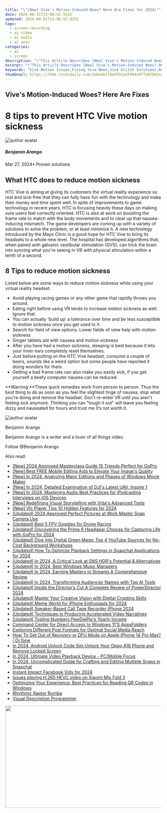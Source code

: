 ```yaml
---
title: "\"[New] Vive's Motion-Induced Woes? Here Are Fixes for 2024\""
date: 2024-08-31T13:08:52.915Z
updated: 2024-09-01T13:08:52.915Z
tags: 
  - screen-recording
  - ai video
  - ai audio
  - ai auto
categories: 
  - ai
  - screen
description: "\"This Article Describes [New] Vive's Motion-Induced Woes? Here Are Fixes for 2024\""
excerpt: "\"This Article Describes [New] Vive's Motion-Induced Woes? Here Are Fixes for 2024\""
keywords: "Vive Motion Issues,Fixing Vive Woes,Vive Glitch Solutions,Reduce Vive Errors,Improve Vive Performance,Vive Gameplay Troubleshoot,Optimize Vive Experience"
thumbnail: https://thmb.techidaily.com/3e64ab7fbedf01adf094c0f7a07b62ec8466f937073c7188969d1624a01e5f53.jpg
---
```


## Vive's Motion-Induced Woes? Here Are Fixes

# 8 tips to prevent HTC Vive motion sickness

![author avatar](https://images.wondershare.com/filmora/article-images/benjamin-arango-author.jpg)

##### Benjamin Arango

 Mar 27, 2024• Proven solutions

## What HTC does to reduce motion sickness

 HTC Vive is aiming at giving its customers the virtual reality experience so real and sick-free that they can fully have fun with the technology and make their money and time spent well. In spite of improvements to game technology in recent years, HTC is focusing heavily these days on making sure users feel correctly oriented. HTC is also at work on boosting the frame rate to match with the body movements and to clear up that nausea-inducing mismatch. The game developers are coming up with a variety of solutions to solve the problem, or at least minimize it. A new technology introduced by the Mayo Clinic is a good hope for HTC Vive to bring its headsets to a whole new level. The hospital has developed algorithms that, when paired with galvanic vestibular stimulation (GVS), can trick the brain into syncing what you're seeing in VR with physical stimulation within a tenth of a second.

## 8 Tips to reduce motion sickness

 Listed below are some ways to reduce motion sickness while using your virtual reality headset.

* Avoid playing racing games or any other game that rapidly throws you around.
* Eating right before using VR tends to increase motion sickness as well. Ignore that.
* You can actually ‘build up’ a tolerance over time and be less susceptible to motion sickness once you get used to it.
* Search for field of view options. Lower fields of view help with motion sickness
* Ginger tablets aid with nausea and motion sickness
* After you have had a motion sickness, sleeping is best because it lets your inner ears completely reset themselves.
* Just before putting on the HTC Vive headset, consume a couple of beers, sounds like a weird option but some people have reported it doing wonders for them.
* Getting a bad frame rate can also make you easily sick, if you get yourself a beefy computer nausea can be reduced.

**Warning:**These quick remedies work from person to person. Thus the best thing to do as soon as you feel the slightest tinge of nausea, stop what you're doing and remove the headset. Don't re-enter VR until you aren't feeling sick anymore. Thinking you can "tough it out" will leave you feeling dizzy and nauseated for hours and trust me it’s not worth it.

![author avatar](https://images.wondershare.com/filmora/article-images/benjamin-arango-author.jpg)

Benjamin Arango

Benjamin Arango is a writer and a lover of all things video.

Follow @Benjamin Arango


<ins class="adsbygoogle"
     style="display:block"
     data-ad-format="autorelaxed"
     data-ad-client="ca-pub-7571918770474297"
     data-ad-slot="1223367746"></ins>



<ins class="adsbygoogle"
     style="display:block"
     data-ad-client="ca-pub-7571918770474297"
     data-ad-slot="8358498916"
     data-ad-format="auto"
     data-full-width-responsive="true"></ins>


<span class="atpl-alsoreadstyle">Also read:</span>
<div><ul>
<li><a href="https://article-files.techidaily.com/new-2024-approved-masterclass-guide-15-tripods-perfect-for-gopro/"><u>[New] 2024 Approved  Masterclass Guide  15 Tripods Perfect for GoPro</u></a></li>
<li><a href="https://article-files.techidaily.com/new-best-free-mobile-editing-aids-to-elevate-your-images-quality/"><u>[New] Best FREE Mobile Editing Aids to Elevate Your Image's Quality</u></a></li>
<li><a href="https://article-files.techidaily.com/new-in-2024-analyzing-major-editions-and-phases-of-windows-movie-maker/"><u>[New] In 2024, Analyzing Major Editions and Phases of Windows Movie Maker</u></a></li>
<li><a href="https://article-files.techidaily.com/new-in-2024-detailed-examination-of-djis-latest-uav-inspire-1/"><u>[New] In 2024, Detailed Examination of DJI's Latest UAV, Inspire 1</u></a></li>
<li><a href="https://article-files.techidaily.com/new-in-2024-mastering-audio-best-practices-for-ipodcasting-interviews-on-ios-devices/"><u>[New] In 2024, Mastering Audio  Best Practices for iPodcasting Interviews on iOS Devices</u></a></li>
<li><a href="https://article-files.techidaily.com/new-redefining-visual-storytelling-with-vidas-advanced-tools/"><u>[New] Redefining Visual Storytelling with Vida's Advanced Tools</u></a></li>
<li><a href="https://article-files.techidaily.com/new-vlc-player-tips-10-hidden-features-for-2024/"><u>[New] Vlc Player Tips  10 Hidden Features for 2024</u></a></li>
<li><a href="https://snapchat-videos.techidaily.com/updated-2024-approved-perfect-pictures-at-work-master-snap-camera-use/"><u>[Updated] 2024 Approved  Perfect Pictures at Work  Master Snap Camera Use</u></a></li>
<li><a href="https://article-files.techidaily.com/updated-best-5-fpv-goggles-for-drone-racing/"><u>[Updated] Best 5 FPV Goggles for Drone Racing</u></a></li>
<li><a href="https://article-files.techidaily.com/updated-discovering-the-prime-6-headgear-choices-for-capturing-life-with-gopro-for-2024/"><u>[Updated] Discovering the Prime 6 Headgear Choices for Capturing Life with GoPro for 2024</u></a></li>
<li><a href="https://youtube-video-recordings.techidaily.com/updated-dive-into-digital-green-magic-top-4-youtube-sources-for-no-cost-background-workshops/"><u>[Updated] Dive Into Digital Green Magic  Top 4 YouTube Sources for No-Cost Background Workshops</u></a></li>
<li><a href="https://article-files.techidaily.com/updated-how-to-optimize-playback-settings-in-snapchat-applications-for-2024/"><u>[Updated] How To Optimize Playback Settings in Snapchat Applications for 2024</u></a></li>
<li><a href="https://article-files.techidaily.com/updated-in-2024-a-critical-look-at-sns-hdrs-potential-and-alternatives/"><u>[Updated] In 2024, A Critical Look at SNS HDR's Potential & Alternatives</u></a></li>
<li><a href="https://article-files.techidaily.com/updated-in-2024-best-windows-music-managers/"><u>[Updated] In 2024, Best Windows Music Managers</u></a></li>
<li><a href="https://facebook-video-footage.techidaily.com/updated-in-2024-earning-mastery-in-streams-a-comprehensive-review/"><u>[Updated] In 2024, Earning Mastery in Streams  A Comprehensive Review</u></a></li>
<li><a href="https://article-files.techidaily.com/updated-in-2024-transforming-audiencier-names-with-top-ai-tools/"><u>[Updated] In 2024, Transforming Audiencier Names with Top AI Tools</u></a></li>
<li><a href="https://article-files.techidaily.com/updated-inside-the-directors-cut-a-complete-review-of-powerdirector-2024/"><u>[Updated] Inside the Director’s Cut  A Complete Review of PowerDirector 2024</u></a></li>
<li><a href="https://article-files.techidaily.com/updated-master-your-creative-vision-with-digital-cropting-skills/"><u>[Updated] Master Your Creative Vision with Digital Cropting Skills</u></a></li>
<li><a href="https://article-files.techidaily.com/updated-meme-world-for-iphone-enthusiasts-for-2024/"><u>[Updated] Meme World for iPhone Enthusiasts for 2024</u></a></li>
<li><a href="https://article-files.techidaily.com/updated-speaker-based-call-tape-recorder-iphone-2024/"><u>[Updated] Speaker-Based Call Tape Recorder iPhone 2024</u></a></li>
<li><a href="https://article-files.techidaily.com/updated-techniques-in-producing-accelerated-video-narratives/"><u>[Updated] Techniques in Producing Accelerated Video Narratives</u></a></li>
<li><a href="https://article-files.techidaily.com/updated-topline-numbers-pewdiepies-yearly-income/"><u>[Updated] Topline Numbers  PewDiePie's Yearly Income</u></a></li>
<li><a href="https://windows11.techidaily.com/command-center-for-direct-access-to-windows-11s-appsfolders/"><u>Command Center for Direct Access to Windows 11'S AppsFolders</u></a></li>
<li><a href="https://facebook.techidaily.com/exploring-different-post-formats-for-optimal-social-media-reach/"><u>Exploring Different Post Formats for Optimal Social Media Reach</u></a></li>
<li><a href="https://techidaily.com/how-to-get-out-of-recovery-or-dfu-mode-on-apple-iphone-14-pro-max-drfone-by-drfone-ios-system-repair-ios-system-repair/"><u>How To Get Out of Recovery or DFU Mode on Apple iPhone 14 Pro Max? | Dr.fone</u></a></li>
<li><a href="https://sim-unlock.techidaily.com/in-2024-android-unlock-code-sim-unlock-your-oppo-a18-phone-and-remove-locked-screen-by-drfone-android/"><u>In 2024, Android Unlock Code Sim Unlock Your Oppo A18 Phone and Remove Locked Screen</u></a></li>
<li><a href="https://article-files.techidaily.com/in-2024-ultimate-video-playback-device-pcmobile-focus/"><u>In 2024, Ultimate Video Playback Device - PC/Mobile Focus</u></a></li>
<li><a href="https://snapchat-videos.techidaily.com/in-2024-uncomplicated-guide-for-crafting-and-editing-multiple-snaps-in-snapchat/"><u>In 2024, Uncomplicated Guide for Crafting and Editing Multiple Snaps in Snapchat</u></a></li>
<li><a href="https://facebook-video-content.techidaily.com/instant-impact-facebook-vids-for-2024/"><u>Instant Impact  Facebook Vids for 2024</u></a></li>
<li><a href="https://review-topics.techidaily.com/issues-playing-h-265-hevc-video-on-xiaomi-mix-fold-3-by-aiseesoft-video-converter-play-hevc-video-on-android/"><u>Issues playing H.265 HEVC video on Xiaomi Mix Fold 3</u></a></li>
<li><a href="https://windows11.techidaily.com/optimizing-your-experience-best-practices-for-reading-qr-codes-in-windows/"><u>Optimizing Your Experience: Best Practices for Reading QR Codes in Windows</u></a></li>
<li><a href="https://extra-resources.techidaily.com/rhythmic-raptor-rumba/"><u>Rhythmic Raptor Rumba</u></a></li>
<li><a href="https://youtube-clips.techidaily.com/visual-description-programmer/"><u>Visual Description Programmer</u></a></li>
</ul></div>

<!-- affiliate ads begin -->
<a href="https://ursime.pxf.io/c/5597632/2092236/16384" target="_top" id="2092236"><img src="//a.impactradius-go.com/display-ad/16384-2092236" border="0" alt="" width="1920" height="329"/></a><img height="0" width="0" src="https://imp.pxf.io/i/5597632/2092236/16384" style="position:absolute;visibility:hidden;" border="0" />
<!-- affiliate ads end -->
